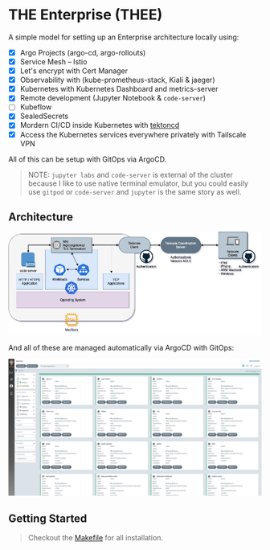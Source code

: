 # THE Enterprise (THEE)

A simple model for setting up an Enterprise architecture locally using:

- [x] Argo Projects (argo-cd, argo-rollouts)
- [x] Service Mesh – Istio
- [x] Let's encrypt with Cert Manager
- [x] Observability with (kube-prometheus-stack, Kiali & jaeger)
- [x] Kubernetes with Kubernetes Dashboard and metrics-server
- [x] Remote development (Jupyter Notebook & `code-server`)
- [ ] Kubeflow
- [x] SealedSecrets
- [x] Mordern CI/CD inside Kubernetes with [tektoncd]()
- [x] Access the Kubernetes services everywhere privately with Tailscale VPN

All of this can be setup with GitOps via ArgoCD.

> NOTE: `jupyter labs` and `code-server` is external of the cluster because I like to use native terminal emulator, but you could easily use `gitpod` or `code-server` and `jupyter` is the same story as well.

## Architecture

![RDaaS](assets/RDaaS-Architecture.jpg)

And all of these are managed automatically via ArgoCD with GitOps:

![ArgoCD Overview](assets/ArgoCD-Overview.png)

## Getting Started

> Checkout the [Makefile](Makefile) for all installation.
